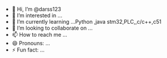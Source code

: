 - 👋 Hi, I’m @darss123
- 👀 I’m interested in ...
- 🌱 I’m currently learning ...Python ,java stm32,PLC,,c/c++,c51
- 💞️ I’m looking to collaborate on ...
- 📫 How to reach me ...
- 😄 Pronouns: ...
- ⚡ Fun fact: ...

<!---
darss123/darss123 is a ✨ special ✨ repository because its `README.md` (this file) appears on your GitHub profile.
You can click the Preview link to take a look at your changes.
--->
